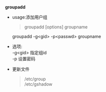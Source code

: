 **groupadd**

- usage:添加用户组
 
     > groupadd [options] groupname

    groupadd -g\<gid\> -p\<passwd\> groupname

- 选项:  
    -g\<gid\> 指定组id  
    -p 设置密码

- 更新文件
    > /etc/group  
    > /etc/gshadow